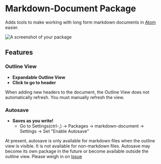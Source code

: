 
# Markdown-Document Package

Adds tools to make working with long form markdown documents in [Atom](https://atom.io) easier.

![A screenshot of your package](https://f.cloud.github.com/assets/69169/2290250/c35d867a-a017-11e3-86be-cd7c5bf3ff9b.gif)

## Features

### Outline View

- **Expandable Outline View**
- **Click to go to header**

When adding new headers to the document, the Outline View does not automatically refresh. You must manually refresh the view.  

### Autosave

- **Saves as you write!**
  * Go to Settings(ctrl-,) -> Packages -> markdown-document -> Settings -> Set "Enable Autosave"

At present, autosave is only available for markdown files when the outline view is visible. It is not available for non-markdown files. Autosave may become its own package in the future or become available outside the outline view. Please weigh in on [Issue ]()
